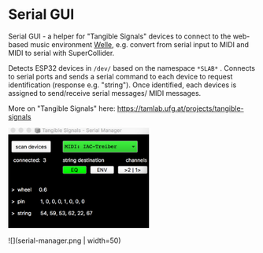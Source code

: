 # Serial GUI



Serial GUI - a helper for "Tangible Signals" devices to connect to the web-based music environment [Welle](https://github.com/JnsVttr/Welle), e.g. convert from serial input to MIDI and MIDI to serial with SuperCollider. 



Detects ESP32 devices in ```/dev/``` based on the namespace ```*SLAB*``` . Connects to serial ports and sends a serial command to each device to request identification (response e.g. "string"). Once identified, each devices is assigned to send/receive serial messages/ MIDI messages. 



More on "Tangible Signals" here: https://tamlab.ufg.at/projects/tangible-signals

<img src="serial-manager.png" alt="serial-manager" style="zoom:40%;" />

![](serial-manager.png | width=50)


